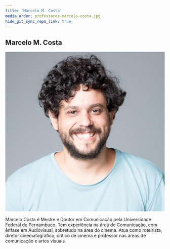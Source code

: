 ```yaml
---
title: 'Marcelo M. Costa'
media_order: professores-marcelo-costa.jpg
hide_git_sync_repo_link: true
---
```


## Marcelo M. Costa

![](professores-marcelo-costa.jpg)

Marcelo Costa é Mestre e Doutor em Comunicação pela Universidade Federal de Pernambuco. Tem experiência na área de Comunicação, com ênfase em Audiovisual, sobretudo na área do cinema. Atua como roteirista, diretor cinematográfico, crítico de cinema e professor nas áreas de comunicação e artes visuais.
